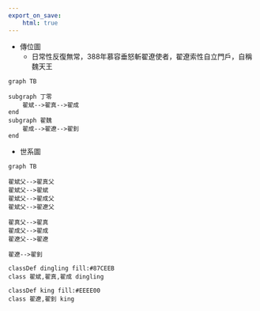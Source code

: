 ```yaml
---
export_on_save:
    html: true
---
```


- 傳位圖
    - 日常性反復無常，388年慕容垂怒斬翟遼使者，翟遼索性自立門戶，自稱魏天王


```mermaid
graph TB

subgraph 丁零
    翟斌-->翟真-->翟成
end
subgraph 翟魏
    翟成-->翟遼-->翟釗
end
```

- 世系圖

```mermaid
graph TB

翟斌父-->翟真父
翟斌父-->翟斌
翟斌父-->翟成父
翟斌父-->翟遼父

翟真父-->翟真
翟成父-->翟成
翟遼父-->翟遼

翟遼-->翟釗

classDef dingling fill:#87CEEB
class 翟斌,翟真,翟成 dingling

classDef king fill:#EEEE00
class 翟遼,翟釗 king
```